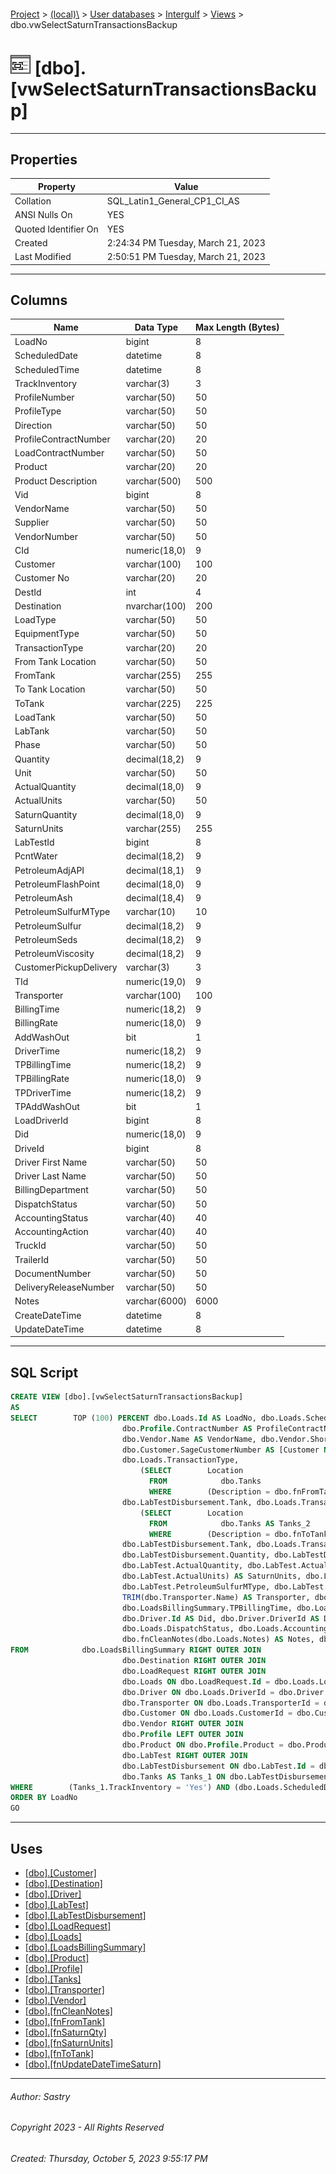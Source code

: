 #### 

[Project](../../../../index.md) > [(local)\\](../../../index.md) > [User databases](../../index.md) > [Intergulf](../index.md) > [Views](Views.md) > dbo.vwSelectSaturnTransactionsBackup

# ![Views](../../../../Images/View32.png) [dbo].[vwSelectSaturnTransactionsBackup]

---

## <a name="#properties"></a>Properties

| Property | Value |
|---|---|
| Collation | SQL_Latin1_General_CP1_CI_AS |
| ANSI Nulls On | YES |
| Quoted Identifier On | YES |
| Created | 2:24:34 PM Tuesday, March 21, 2023 |
| Last Modified | 2:50:51 PM Tuesday, March 21, 2023 |


---

## <a name="#columns"></a>Columns

| Name | Data Type | Max Length (Bytes) |
|---|---|---|
| LoadNo | bigint | 8 |
| ScheduledDate | datetime | 8 |
| ScheduledTime | datetime | 8 |
| TrackInventory | varchar(3) | 3 |
| ProfileNumber | varchar(50) | 50 |
| ProfileType | varchar(50) | 50 |
| Direction | varchar(50) | 50 |
| ProfileContractNumber | varchar(20) | 20 |
| LoadContractNumber | varchar(50) | 50 |
| Product | varchar(20) | 20 |
| Product Description | varchar(500) | 500 |
| Vid | bigint | 8 |
| VendorName | varchar(50) | 50 |
| Supplier | varchar(50) | 50 |
| VendorNumber | varchar(50) | 50 |
| CId | numeric(18,0) | 9 |
| Customer | varchar(100) | 100 |
| Customer No | varchar(20) | 20 |
| DestId | int | 4 |
| Destination | nvarchar(100) | 200 |
| LoadType | varchar(50) | 50 |
| EquipmentType | varchar(50) | 50 |
| TransactionType | varchar(20) | 20 |
| From Tank Location | varchar(50) | 50 |
| FromTank | varchar(255) | 255 |
| To Tank Location | varchar(50) | 50 |
| ToTank | varchar(225) | 225 |
| LoadTank | varchar(50) | 50 |
| LabTank | varchar(50) | 50 |
| Phase | varchar(50) | 50 |
| Quantity | decimal(18,2) | 9 |
| Unit | varchar(50) | 50 |
| ActualQuantity | decimal(18,0) | 9 |
| ActualUnits | varchar(50) | 50 |
| SaturnQuantity | decimal(18,0) | 9 |
| SaturnUnits | varchar(255) | 255 |
| LabTestId | bigint | 8 |
| PcntWater | decimal(18,2) | 9 |
| PetroleumAdjAPI | decimal(18,1) | 9 |
| PetroleumFlashPoint | decimal(18,0) | 9 |
| PetroleumAsh | decimal(18,4) | 9 |
| PetroleumSulfurMType | varchar(10) | 10 |
| PetroleumSulfur | decimal(18,2) | 9 |
| PetroleumSeds | decimal(18,2) | 9 |
| PetroleumViscosity | decimal(18,2) | 9 |
| CustomerPickupDelivery | varchar(3) | 3 |
| TId | numeric(19,0) | 9 |
| Transporter | varchar(100) | 100 |
| BillingTime | numeric(18,2) | 9 |
| BillingRate | numeric(18,0) | 9 |
| AddWashOut | bit | 1 |
| DriverTime | numeric(18,2) | 9 |
| TPBillingTime | numeric(18,2) | 9 |
| TPBillingRate | numeric(18,0) | 9 |
| TPDriverTime | numeric(18,2) | 9 |
| TPAddWashOut | bit | 1 |
| LoadDriverId | bigint | 8 |
| Did | numeric(18,0) | 9 |
| DriveId | bigint | 8 |
| Driver First Name | varchar(50) | 50 |
| Driver Last Name | varchar(50) | 50 |
| BillingDepartment | varchar(50) | 50 |
| DispatchStatus | varchar(50) | 50 |
| AccountingStatus | varchar(40) | 40 |
| AccountingAction | varchar(40) | 40 |
| TruckId | varchar(50) | 50 |
| TrailerId | varchar(50) | 50 |
| DocumentNumber | varchar(50) | 50 |
| DeliveryReleaseNumber | varchar(50) | 50 |
| Notes | varchar(6000) | 6000 |
| CreateDateTime | datetime | 8 |
| UpdateDateTime | datetime | 8 |


---

## <a name="#sqlscript"></a>SQL Script

```sql
CREATE VIEW [dbo].[vwSelectSaturnTransactionsBackup]
AS
SELECT        TOP (100) PERCENT dbo.Loads.Id AS LoadNo, dbo.Loads.ScheduledDate, dbo.Loads.ScheduledTime, Tanks_1.TrackInventory, dbo.Profile.ProfileNumber, dbo.Profile.ProfileType, dbo.Profile.Direction, 
                         dbo.Profile.ContractNumber AS ProfileContractNumber, dbo.Loads.ContractNumber AS LoadContractNumber, dbo.Profile.Product, dbo.Product.Description AS [Product Description], dbo.Profile.VendorId AS Vid, 
                         dbo.Vendor.Name AS VendorName, dbo.Vendor.ShortName AS Supplier, dbo.Vendor.Mas90Id AS VendorNumber, dbo.Customer.Id AS CId, dbo.Customer.Name AS Customer, 
                         dbo.Customer.SageCustomerNumber AS [Customer No], dbo.Destination.Id AS DestId, dbo.Destination.Name AS Destination, dbo.Loads.LoadType, trim(dbo.LoadRequest.EquipmentType) AS EquipmentType, 
                         dbo.Loads.TransactionType,
                             (SELECT        Location
                               FROM            dbo.Tanks
                               WHERE        (Description = dbo.fnFromTank(dbo.Loads.TankNumber, dbo.LabTestDisbursement.Tank, dbo.Loads.TransactionType))) AS [From Tank Location], dbo.fnFromTank(dbo.Loads.TankNumber, 
                         dbo.LabTestDisbursement.Tank, dbo.Loads.TransactionType) AS FromTank,
                             (SELECT        Location
                               FROM            dbo.Tanks AS Tanks_2
                               WHERE        (Description = dbo.fnToTank(dbo.Loads.TankNumber, dbo.LabTestDisbursement.Tank, dbo.Loads.TransactionType))) AS [To Tank Location], dbo.fnToTank(dbo.Loads.TankNumber, 
                         dbo.LabTestDisbursement.Tank, dbo.Loads.TransactionType) AS ToTank, dbo.Loads.TankNumber AS LoadTank, dbo.LabTestDisbursement.Tank AS LabTank, dbo.LabTestDisbursement.Phase, 
                         dbo.LabTestDisbursement.Quantity, dbo.LabTestDisbursement.Unit, dbo.LabTest.ActualQuantity, dbo.LabTest.ActualUnits, dbo.fnSaturnQty(dbo.LabTestDisbursement.Quantity, dbo.LabTestDisbursement.Unit, 
                         dbo.LabTest.ActualQuantity, dbo.LabTest.ActualUnits) AS SaturnQuantity, dbo.fnSaturnUnits(dbo.LabTestDisbursement.Quantity, dbo.LabTestDisbursement.Unit, dbo.LabTest.ActualQuantity, 
                         dbo.LabTest.ActualUnits) AS SaturnUnits, dbo.LabTestDisbursement.LabTestId, dbo.LabTest.PcntWater, dbo.LabTest.PetroleumAdjAPI, dbo.LabTest.PetroleumFlashPoint, dbo.LabTest.PetroleumAsh, 
                         dbo.LabTest.PetroleumSulfurMType, dbo.LabTest.PetroleumSulfur, dbo.LabTest.PetroleumSeds, dbo.LabTest.PetroleumViscosity, dbo.Loads.CustomerPickupDelivery, dbo.Transporter.Id AS TId, 
                         TRIM(dbo.Transporter.Name) AS Transporter, dbo.LoadsBillingSummary.BillingTime, dbo.LoadsBillingSummary.BillingRate, dbo.LoadsBillingSummary.AddWashOut, dbo.LoadsBillingSummary.DriverTime, 
                         dbo.LoadsBillingSummary.TPBillingTime, dbo.LoadsBillingSummary.TPBillingRate, dbo.LoadsBillingSummary.TPDriverTime, dbo.LoadsBillingSummary.TPAddWashOut, dbo.Loads.DriverId AS LoadDriverId, 
                         dbo.Driver.Id AS Did, dbo.Driver.DriverId AS DriveId, Trim(dbo.Driver.FirstName) AS [Driver First Name], Trim(dbo.Driver.LastName) AS [Driver Last Name], dbo.Loads.BillingDepartment, 
                         dbo.Loads.DispatchStatus, dbo.Loads.AccountingStatus, dbo.Loads.AccountingAction, dbo.Loads.TruckId, dbo.Loads.TrailerId, dbo.LabTest.DocumentNumber, dbo.Loads.DeliveryReleaseNumber, 
                         dbo.fnCleanNotes(dbo.Loads.Notes) AS Notes, dbo.Loads.CreateDateTime, dbo.fnUpdateDateTimeSaturn(dbo.Loads.UpdateDateTime, dbo.LabTest.UpdateDateTime) AS UpdateDateTime
FROM            dbo.LoadsBillingSummary RIGHT OUTER JOIN
                         dbo.Destination RIGHT OUTER JOIN
                         dbo.LoadRequest RIGHT OUTER JOIN
                         dbo.Loads ON dbo.LoadRequest.Id = dbo.Loads.LoadRequestId ON dbo.Destination.Id = dbo.Loads.DestinationId LEFT OUTER JOIN
                         dbo.Driver ON dbo.Loads.DriverId = dbo.Driver.Id ON dbo.LoadsBillingSummary.LoadId = dbo.Loads.Id LEFT OUTER JOIN
                         dbo.Transporter ON dbo.Loads.TransporterId = dbo.Transporter.Id LEFT OUTER JOIN
                         dbo.Customer ON dbo.Loads.CustomerId = dbo.Customer.Id LEFT OUTER JOIN
                         dbo.Vendor RIGHT OUTER JOIN
                         dbo.Profile LEFT OUTER JOIN
                         dbo.Product ON dbo.Profile.Product = dbo.Product.Product ON dbo.Vendor.Id = dbo.Profile.VendorId ON dbo.Loads.ProfileId = dbo.Profile.Id RIGHT OUTER JOIN
                         dbo.LabTest RIGHT OUTER JOIN
                         dbo.LabTestDisbursement ON dbo.LabTest.Id = dbo.LabTestDisbursement.LabTestId LEFT OUTER JOIN
                         dbo.Tanks AS Tanks_1 ON dbo.LabTestDisbursement.Tank = Tanks_1.Description ON dbo.Loads.LabTestId = dbo.LabTestDisbursement.LabTestId
WHERE        (Tanks_1.TrackInventory = 'Yes') AND (dbo.Loads.ScheduledDate > CONVERT(DATETIME, '2022-12-31 00:00:00', 102))
ORDER BY LoadNo
GO

```


---

## <a name="#uses"></a>Uses

* [[dbo].[Customer]](../Tables/dbo_Customer.md)
* [[dbo].[Destination]](../Tables/dbo_Destination.md)
* [[dbo].[Driver]](../Tables/dbo_Driver.md)
* [[dbo].[LabTest]](../Tables/dbo_LabTest.md)
* [[dbo].[LabTestDisbursement]](../Tables/dbo_LabTestDisbursement.md)
* [[dbo].[LoadRequest]](../Tables/dbo_LoadRequest.md)
* [[dbo].[Loads]](../Tables/dbo_Loads.md)
* [[dbo].[LoadsBillingSummary]](../Tables/dbo_LoadsBillingSummary.md)
* [[dbo].[Product]](../Tables/dbo_Product.md)
* [[dbo].[Profile]](../Tables/dbo_Profile.md)
* [[dbo].[Tanks]](../Tables/dbo_Tanks.md)
* [[dbo].[Transporter]](../Tables/dbo_Transporter.md)
* [[dbo].[Vendor]](../Tables/dbo_Vendor.md)
* [[dbo].[fnCleanNotes]](../Programmability/Functions/Scalar-valued_Functions/dbo_fnCleanNotes.md)
* [[dbo].[fnFromTank]](../Programmability/Functions/Scalar-valued_Functions/dbo_fnFromTank.md)
* [[dbo].[fnSaturnQty]](../Programmability/Functions/Scalar-valued_Functions/dbo_fnSaturnQty.md)
* [[dbo].[fnSaturnUnits]](../Programmability/Functions/Scalar-valued_Functions/dbo_fnSaturnUnits.md)
* [[dbo].[fnToTank]](../Programmability/Functions/Scalar-valued_Functions/dbo_fnToTank.md)
* [[dbo].[fnUpdateDateTimeSaturn]](../Programmability/Functions/Scalar-valued_Functions/dbo_fnUpdateDateTimeSaturn.md)


---

###### Author:  Sastry

###### Copyright 2023 - All Rights Reserved

###### Created: Thursday, October 5, 2023 9:55:17 PM

